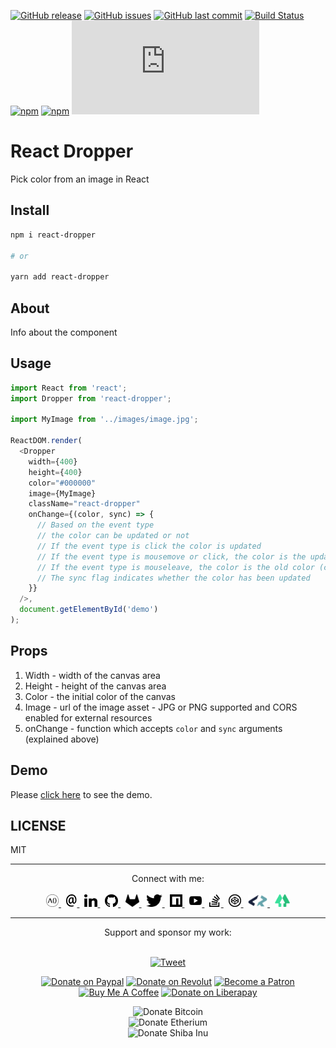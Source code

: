[![GitHub release](https://img.shields.io/github/release/scriptex/react-dropper.svg)](https://github.com/scriptex/react-dropper/releases/latest)
[![GitHub issues](https://img.shields.io/github/issues/scriptex/react-dropper.svg)](https://github.com/scriptex/react-dropper/issues)
[![GitHub last commit](https://img.shields.io/github/last-commit/scriptex/react-dropper.svg)](https://github.com/scriptex/react-dropper/commits/master)
[![Build Status](https://travis-ci.com/scriptex/react-dropper.svg?branch=master)](https://travis-ci.com/scriptex/react-dropper)
[![npm](https://img.shields.io/npm/dt/react-dropper.svg)](https://www.npmjs.com/package/react-dropper)
[![npm](https://img.shields.io/npm/v/react-dropper.svg)](https://www.npmjs.com/package/react-dropper)
[![Analytics](https://ga-beacon.appspot.com/UA-83446952-1/github.com/scriptex/react-dropper/README.md)](https://github.com/scriptex/react-dropper/)

# React Dropper

Pick color from an image in React

## Install

```sh
npm i react-dropper

# or

yarn add react-dropper
```

## About

Info about the component

## Usage

```javascript
import React from 'react';
import Dropper from 'react-dropper';

import MyImage from '../images/image.jpg';

ReactDOM.render(
  <Dropper
    width={400}
    height={400}
    color="#000000"
    image={MyImage}
    className="react-dropper"
    onChange={(color, sync) => {
      // Based on the event type
      // the color can be updated or not
      // If the event type is click the color is updated
      // If the event type is mousemove or click, the color is the updated color
      // If the event type is mouseleave, the color is the old color (coming from props)
      // The sync flag indicates whether the color has been updated
    }}
  />,
  document.getElementById('demo')
);
```

## Props

1. Width - width of the canvas area
2. Height - height of the canvas area
3. Color - the initial color of the canvas
4. Image - url of the image asset - JPG or PNG supported and CORS enabled for external resources
5. onChange - function which accepts `color` and `sync` arguments (explained above)

## Demo

Please [click here](https://github.com/scriptex/react-dropper/demo/index.html) to see the demo.

## LICENSE

MIT

---

<div align="center">
    Connect with me:
</div>

<br />

<div align="center">
    <a href="https://atanas.info">
        <img src="https://raw.githubusercontent.com/scriptex/socials/master/styled-assets/logo.svg" height="20" alt="">
    </a>
    &nbsp;
    <a href="mailto:hi@atanas.info">
        <img src="https://raw.githubusercontent.com/scriptex/socials/master/styled-assets/email.svg" height="20" alt="">
    </a>
    &nbsp;
    <a href="https://www.linkedin.com/in/scriptex/">
        <img src="https://raw.githubusercontent.com/scriptex/socials/master/styled-assets/linkedin.svg" height="20" alt="">
    </a>
    &nbsp;
    <a href="https://github.com/scriptex">
        <img src="https://raw.githubusercontent.com/scriptex/socials/master/styled-assets/github.svg" height="20" alt="">
    </a>
    &nbsp;
    <a href="https://gitlab.com/scriptex">
        <img src="https://raw.githubusercontent.com/scriptex/socials/master/styled-assets/gitlab.svg" height="20" alt="">
    </a>
    &nbsp;
    <a href="https://twitter.com/scriptexbg">
        <img src="https://raw.githubusercontent.com/scriptex/socials/master/styled-assets/twitter.svg" height="20" alt="">
    </a>
    &nbsp;
    <a href="https://www.npmjs.com/~scriptex">
        <img src="https://raw.githubusercontent.com/scriptex/socials/master/styled-assets/npm.svg" height="20" alt="">
    </a>
    &nbsp;
    <a href="https://www.youtube.com/user/scriptex">
        <img src="https://raw.githubusercontent.com/scriptex/socials/master/styled-assets/youtube.svg" height="20" alt="">
    </a>
    &nbsp;
    <a href="https://stackoverflow.com/users/4140082/atanas-atanasov">
        <img src="https://raw.githubusercontent.com/scriptex/socials/master/styled-assets/stackoverflow.svg" height="20" alt="">
    </a>
    &nbsp;
    <a href="https://codepen.io/scriptex/">
        <img src="https://raw.githubusercontent.com/scriptex/socials/master/styled-assets/codepen.svg" width="20" alt="">
    </a>
    &nbsp;
    <a href="https://profile.codersrank.io/user/scriptex">
        <img src="https://raw.githubusercontent.com/scriptex/socials/master/styled-assets/codersrank.svg" height="20" alt="">
    </a>
    &nbsp;
    <a href="https://linktr.ee/scriptex">
        <img src="https://raw.githubusercontent.com/scriptex/socials/master/styled-assets/linktree.svg" height="20" alt="">
    </a>
</div>

---

<div align="center">
    Support and sponsor my work:<br /><br />

[![Tweet](https://img.shields.io/badge/Tweet-Share_my_profile-blue.svg?logo=twitter&color=38A1F3)](https://twitter.com/intent/tweet?text=Checkout%20this%20awesome%20developer%20profile%3A&url=https%3A%2F%2Fgithub.com%2Fscriptex&via=scriptexbg&hashtags=software%2Cgithub%2Ccode%2Cawesome)

[![Donate on Paypal](https://img.shields.io/badge/Donate-Support_me_on_PayPal-blue.svg?logo=paypal&color=222d65)](https://paypal.me/scriptex)
[![Donate on Revolut](https://img.shields.io/endpoint?url=https://raw.githubusercontent.com/scriptex/scriptex/master/badges/revolut.json)](https://revolut.me/scriptex)
[![Become a Patron](https://img.shields.io/badge/Become_Patron-Support_me_on_Patreon-blue.svg?logo=patreon&color=e64413)](https://patreon.com/atanas)
[![Buy Me A Coffee](https://img.shields.io/badge/Donate-Buy%20me%20a%20coffee-yellow.svg?logo=ko-fi)](https://ko-fi.com/scriptex)
[![Donate on Liberapay](https://img.shields.io/liberapay/receives/scriptex?label=Donate%20on%20Liberapay&logo=liberapay)](https://liberapay.com/scriptex/donate)

![Donate Bitcoin](https://img.shields.io/endpoint?url=https://raw.githubusercontent.com/scriptex/scriptex/master/badges/bitcoin.json)<br />
![Donate Etherium](https://img.shields.io/endpoint?url=https://raw.githubusercontent.com/scriptex/scriptex/master/badges/etherium.json)<br />
![Donate Shiba Inu](https://img.shields.io/endpoint?url=https://raw.githubusercontent.com/scriptex/scriptex/master/badges/shiba-inu.json)

</div>
